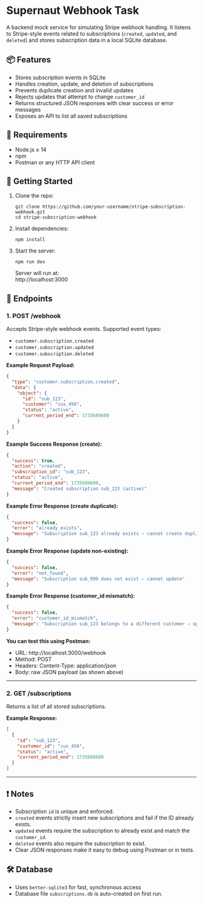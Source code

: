 # Supernaut Webhook Task

A backend mock service for simulating Stripe webhook handling. It listens to Stripe-style events related to subscriptions (`created`, `updated`, and `deleted`) and stores subscription data in a local SQLite database.

## 📦 Features

- Stores subscription events in SQLite
- Handles creation, update, and deletion of subscriptions
- Prevents duplicate creation and invalid updates
- Rejects updates that attempt to change `customer_id`
- Returns structured JSON responses with clear success or error messages
- Exposes an API to list all saved subscriptions

## 📌 Requirements

- Node.js ≥ 14
- npm
- Postman or any HTTP API client

## 🚀 Getting Started

1. Clone the repo:

   ```
   git clone https://github.com/your-username/stripe-subscription-webhook.git
   cd stripe-subscription-webhook
   ```

2. Install dependencies:

   ```
   npm install
   ```

3. Start the server:

   ```
   npm run dev
   ```

   Server will run at:  
   http://localhost:3000

## 📡 Endpoints

### 1. POST /webhook

Accepts Stripe-style webhook events. Supported event types:

- `customer.subscription.created`
- `customer.subscription.updated`
- `customer.subscription.deleted`

**Example Request Payload:**

```json
{
  "type": "customer.subscription.created",
  "data": {
    "object": {
      "id": "sub_123",
      "customer": "cus_456",
      "status": "active",
      "current_period_end": 1735689600
    }
  }
}
```

**Example Success Response (create):**

```json
{
  "success": true,
  "action": "created",
  "subscription_id": "sub_123",
  "status": "active",
  "current_period_end": 1735689600,
  "message": "Created subscription sub_123 (active)"
}
```

**Example Error Response (create duplicate):**

```json
{
  "success": false,
  "error": "already_exists",
  "message": "Subscription sub_123 already exists — cannot create duplicate"
}
```

**Example Error Response (update non-existing):**

```json
{
  "success": false,
  "error": "not_found",
  "message": "Subscription sub_999 does not exist — cannot update"
}
```

**Example Error Response (customer_id mismatch):**

```json
{
  "success": false,
  "error": "customer_id_mismatch",
  "message": "Subscription sub_123 belongs to a different customer — update rejected"
}
```

**You can test this using Postman:**

- URL: http://localhost:3000/webhook
- Method: POST
- Headers: Content-Type: application/json
- Body: raw JSON payload (as shown above)

---

### 2. GET /subscriptions

Returns a list of all stored subscriptions.

**Example Response:**

```json
[
  {
    "id": "sub_123",
    "customer_id": "cus_456",
    "status": "active",
    "current_period_end": 1735689600
  }
]
```

---

## ❗ Notes

- Subscription `id` is unique and enforced.
- `created` events strictly insert new subscriptions and fail if the ID already exists.
- `updated` events require the subscription to already exist and match the `customer_id`.
- `deleted` events also require the subscription to exist.
- Clear JSON responses make it easy to debug using Postman or in tests.

## 🛠 Database

- Uses `better-sqlite3` for fast, synchronous access
- Database file `subscriptions.db` is auto-created on first run.
